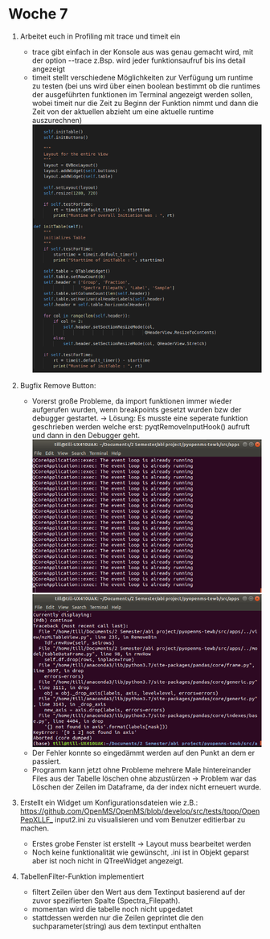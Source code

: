 # Woche 7

1. Arbeitet euch in Profiling mit trace und timeit ein
     - trace gibt einfach in der Konsole aus was genau gemacht wird, mit der option --trace
       z.Bsp. wird jeder funktionsaufruf bis ins detail angezeigt
     - timeit stellt verschiedene Möglichkeiten zur Verfügung um runtime zu testen
        (bei uns wird über einen boolean bestimmt ob die runtimes der ausgeführten funktionen im
         Terminal angezeigt werden sollen, wobei timeit nur die Zeit zu Beginn der Funktion nimmt
         und dann die Zeit von der aktuellen abzieht um eine aktuelle runtime auszurechnen)
     ![alt text](../Screenshots/timeit.png )
2. Bugfix Remove Button:
    - Vorerst große Probleme, da import funktionen immer wieder aufgerufen wurden, wenn breakpoints gesetzt wurden bzw der debugger gestartet.
        -> Lösung: Es musste eine seperate funktion geschrieben werden welche erst: pyqtRemoveInputHook() aufruft und dann in den Debugger geht.
      ![alt text](../Screenshots/pdb_error.png )
      ![alt text](../Screenshots/pdb_success.png )
    - Der Fehler konnte so eingedämmt werden auf den Punkt an dem er passiert.
    - Programm kann jetzt ohne Probleme mehrere Male hintereinander Files aus der Tabelle
    löschen ohne abzustürzen -> Problem war das Löschen der Zeilen im Dataframe, da der index nicht erneuert wurde.

3. Erstellt ein Widget um Konfigurationsdateien wie z.B.:
    <https://github.com/OpenMS/OpenMS/blob/develop/src/tests/topp/OpenPepXLLF_>
    input2.ini zu visualisieren und vom Benutzer editierbar zu machen.
    - Erstes grobe Fenster ist erstellt -> Layout muss bearbeitet werden
    - Noch keine funktionalität wie gewünscht, .ini ist in Objekt geparst aber ist noch nicht in QTreeWidget angezeigt.

4. TabellenFilter-Funktion implementiert
   - filtert Zeilen über den Wert aus dem Textinput basierend auf der zuvor spezifierten Spalte (Spectra_Filepath).
   - momentan wird die tabelle noch nicht upgedatet
   - stattdessen werden nur die Zeilen geprintet die den suchparameter(string) aus dem textinput enthalten
